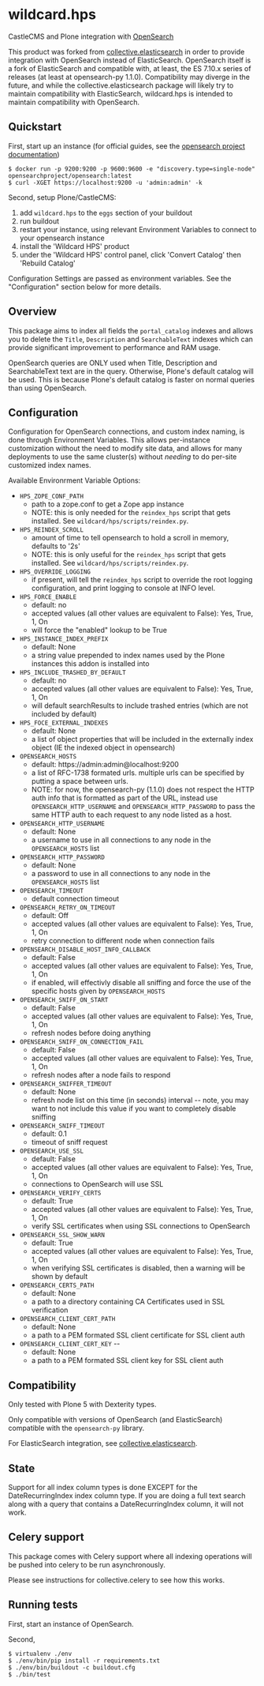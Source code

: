 wildcard.hps
============

CastleCMS and Plone integration with [OpenSearch](https://opensearch.org)

This product was forked from [collective.elasticsearch](https://github.com/collective/collective.elasticsearch)
in order to provide integration with OpenSearch instead of ElasticSearch. OpenSearch itself is
a fork of ElasticSearch and compatible with, at least, the ES 7.10.x series of releases (at least
at opensearch-py 1.1.0). Compatibility may diverge in the future, and while the collective.elasticsearch
package will likely try to maintain compatibility with ElasticSearch, wildcard.hps is intended
to maintain compatibility with OpenSearch.

## Quickstart

First, start up an instance (for official guides, see the [opensearch project documentation](https://opensearch.org/docs/latest/opensearch/install/index/))

```
$ docker run -p 9200:9200 -p 9600:9600 -e "discovery.type=single-node" opensearchproject/opensearch:latest
$ curl -XGET https://localhost:9200 -u 'admin:admin' -k
```

Second, setup Plone/CastleCMS:

1. add `wildcard.hps` to the `eggs` section of your buildout
3. run buildout
4. restart your instance, using relevant Environment Variables to connect to your opensearch instance
5. install the 'Wildcard HPS' product
6. under the 'Wildcard HPS' control panel, click 'Convert Catalog' then 'Rebuild Catalog'

Configuration Settings are passed as environment variables. See the "Configuration" section
below for more details.


## Overview

This package aims to index all fields the `portal_catalog` indexes
and allows you to delete the `Title`, `Description` and `SearchableText`
indexes which can provide significant improvement to performance and RAM usage.

OpenSearch queries are ONLY used when Title, Description and SearchableText
text are in the query. Otherwise, Plone's default catalog will be used.
This is because Plone's default catalog is faster on normal queries than using
OpenSearch.


## Configuration

Configuration for OpenSearch connections, and custom index naming, is done through
Environment Variables. This allows per-instance customization without the need to
modify site data, and allows for many deployments to use the same cluster(s) without
_needing_ to do per-site customized index names.

Available Environrment Variable Options:

  * `HPS_ZOPE_CONF_PATH`
    * path to a zope.conf to get a Zope app instance
    * NOTE: this is only needed for the `reindex_hps` script that gets installed.
      See `wildcard/hps/scripts/reindex.py`.
  * `HPS_REINDEX_SCROLL`
    * amount of time to tell opensearch to hold a scroll in memory, defaults to '2s'
    * NOTE: this is only useful for the `reindex_hps` script that gets installed.
      See `wildcard/hps/scripts/reindex.py`.
  * `HPS_OVERRIDE_LOGGING`
    * if present, will tell the `reindex_hps` script to override the root logging
      configuration, and print logging to console at INFO level.
  * `HPS_FORCE_ENABLE`
    * default: no
    * accepted values (all other values are equivalent to False): Yes, True, 1, On
    * will force the "enabled" lookup to be True
  * `HPS_INSTANCE_INDEX_PREFIX`
    * default: None
    * a string value prepended to index names used by the Plone instances this addon is installed into
  * `HPS_INCLUDE_TRASHED_BY_DEFAULT`
    * default: no
    * accepted values (all other values are equivalent to False): Yes, True, 1, On
    * will default searchResults to include trashed entries (which are not included by default)
  * `HPS_FOCE_EXTERNAL_INDEXES`
    * default: None
    * a list of object properties that will be included in the externally index object (IE
      the indexed object in opensearch)
  * `OPENSEARCH_HOSTS`
    * default: https://admin:admin@localhost:9200
    * a list of RFC-1738 formated urls. multiple urls can be specified by putting a space between urls.
    * NOTE: for now, the opensearch-py (1.1.0) does not respect the HTTP auth info that is formatted
      as part of the URL, instead use `OPENSEARCH_HTTP_USERNAME` and `OPENSEARCH_HTTP_PASSWORD` to pass
      the same HTTP auth to each request to any node listed as a host.
  * `OPENSEARCH_HTTP_USERNAME`
    * default: None
    * a username to use in all connections to any node in the `OPENSEARCH_HOSTS` list
  * `OPENSEARCH_HTTP_PASSWORD`
    * default: None
    * a password to use in all connections to any node in the `OPENSEARCH_HOSTS` list
  * `OPENSEARCH_TIMEOUT`
    * default connection timeout
  * `OPENSEARCH_RETRY_ON_TIMEOUT`
    * default: Off
    * accepted values (all other values are equivalent to False): Yes, True, 1, On
    * retry connection to different node when connection fails
  * `OPENSEARCH_DISABLE_HOST_INFO_CALLBACK`
    * default: False
    * accepted values (all other values are equivalent to False): Yes, True, 1, On
    * if enabled, will effectivly disable all sniffing and force the use of the specific
      hosts given by `OPENSEARCH_HOSTS`
  * `OPENSEARCH_SNIFF_ON_START`
    * default: False
    * accepted values (all other values are equivalent to False): Yes, True, 1, On
    * refresh nodes before doing anything
  * `OPENSEARCH_SNIFF_ON_CONNECTION_FAIL`
    * default: False
    * accepted values (all other values are equivalent to False): Yes, True, 1, On
    * refresh nodes after a node fails to respond
  * `OPENSEARCH_SNIFFER_TIMEOUT`
    * default: None
    * refresh node list on this time (in seconds) interval -- note, you may want to
      not include this value if you want to completely disable sniffing
  * `OPENSEARCH_SNIFF_TIMEOUT`
    * default: 0.1
    * timeout of sniff request
  * `OPENSEARCH_USE_SSL`
    * default: False
    * accepted values (all other values are equivalent to False): Yes, True, 1, On
    * connections to OpenSearch will use SSL
  * `OPENSEARCH_VERIFY_CERTS`
    * default: True
    * accepted values (all other values are equivalent to False): Yes, True, 1, On
    * verify SSL certificates when using SSL connections to OpenSearch
  * `OPENSEARCH_SSL_SHOW_WARN`
    * default: True
    * accepted values (all other values are equivalent to False): Yes, True, 1, On
    * when verifying SSL certificates is disabled, then a warning will be shown by default
  * `OPENSEARCH_CERTS_PATH`
    * default: None
    * a path to a directory containing CA Certificates used in SSL verification
  * `OPENSEARCH_CLIENT_CERT_PATH`
    * default: None
    * a path to a PEM formated SSL client certificate for SSL client auth
  * `OPENSEARCH_CLIENT_CERT_KEY` -- 
    * default: None
    * a path to a PEM formated SSL client key for SSL client auth


## Compatibility

Only tested with Plone 5 with Dexterity types.

Only compatible with versions of OpenSearch (and ElasticSearch) compatible
with the `opensearch-py` library.

For ElasticSearch integration, see [collective.elasticsearch](https://github.com/collective/collective.elasticsearch).


## State

Support for all index column types is done EXCEPT for the DateRecurringIndex
index column type. If you are doing a full text search along with a query that
contains a DateRecurringIndex column, it will not work.


## Celery support

This package comes with Celery support where all indexing operations will be pushed
into celery to be run asynchronously.

Please see instructions for collective.celery to see how this works.


## Running tests

First, start an instance of OpenSearch.

Second,

```
$ virtualenv ./env
$ ./env/bin/pip install -r requirements.txt
$ ./env/bin/buildout -c buildout.cfg
$ ./bin/test
```
